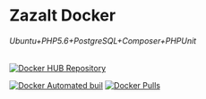 # Zazalt Docker

###### Ubuntu+PHP5.6+PostgreSQL+Composer+PHPUnit

[![Docker HUB Repository](http://dockeri.co/image/zazalt/docker)](https://hub.docker.com/r/zazalt/docker/)


[![Docker Automated buil](https://img.shields.io/docker/automated/jrottenberg/ffmpeg.svg)](https://hub.docker.com/r/zazalt/docker/) [![Docker Pulls](https://img.shields.io/docker/pulls/mashape/kong.svg)](https://hub.docker.com/r/zazalt/docker/)
